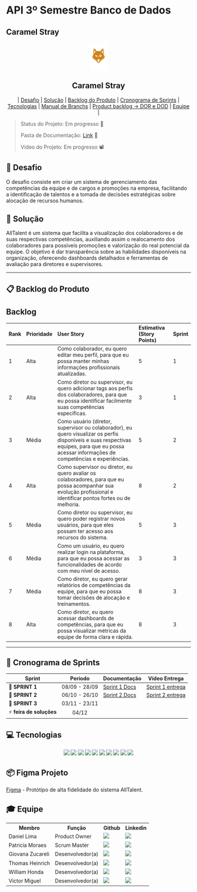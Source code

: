# API 3º Semestre Banco de Dados

## Caramel Stray

<p align="center">
      <img src="./assets/logo.png" width="50" align="center">
      <h2 align="center"> Caramel Stray</h2>
</p>

<p align="center">
  | <a href ="#desafio"> Desafio</a>  |
  <a href ="#solucao"> Solução</a>  |
  <a href ="#backlog"> Backlog do Produto</a>  |
  <a href ="#sprint"> Cronograma de Sprints</a>  |
  <a href ="#tecnologias">Tecnologias</a> |
  <a href ="#branchs">Manual de Branchs</a>  |
  <a href ="#pb">Product backlog -> DOR e DOD</a>  |
  <a href ="#equipe"> Equipe</a> |
</p>

> Status do Projeto: Em progresso  🚧
>
>
> Pasta de Documentação: [Link](./Documentação) 📄
>
> Video do Projeto:  Em progresso  📽️

## 🏅 Desafio <a id="desafio"></a>

O desafio consiste em criar um sistema de gerenciamento das competências da equipe e de cargos e promoções na empresa, facilitando a identificação de talentos e a tomada de decisões estratégicas sobre alocação de recursos humanos.

## 🏅 Solução <a id="solucao"></a>

AllTalent é um sistema que facilita a visualização dos colaboradores e de suas respectivas competências, auxiliando assim o realocamento dos colaboradores para possíveis promoções e valorização do real potencial da equipe. O objetivo é dar transparência sobre as habilidades disponíveis na organização, oferecendo dashboards detalhados e ferramentas de avaliação para diretores e supervisores.

---

## 📋 Backlog do Produto <a id="backlog"></a>

## Backlog
| Rank | Prioridade | User Story | Estimativa (Story Points) | Sprint |
| :--- | :--- | :--- | :--- | :--- |
| 1 | Alta | Como colaborador, eu quero editar meu perfil, para que eu possa manter minhas informações profissionais atualizadas. | 5 | 1 |
| 2 | Alta | Como diretor ou supervisor, eu quero adicionar tags aos perfis dos colaboradores, para que eu possa identificar facilmente suas competências específicas. | 3 | 1 |
| 3 | Média | Como usuário (diretor, supervisor ou colaborador), eu quero visualizar os perfis disponíveis e suas respectivas equipes, para que eu possa acessar informações de competências e experiências. | 5 | 2 |
| 4 | Alta | Como supervisor ou diretor, eu quero avaliar os colaboradores, para que eu possa acompanhar sua evolução profissional e identificar pontos fortes ou de melhoria. | 8 | 2 |
| 5 | Média | Como diretor ou supervisor, eu quero poder registrar novos usuários, para que eles possam ter acesso aos recursos do sistema. | 5 | 3 |
| 6 | Média | Como um usuário, eu quero realizar login na plataforma, para que eu possa acessar as funcionalidades de acordo com meu nível de acesso. | 3 | 3 |
| 7 | Média | Como diretor, eu quero gerar relatórios de competências da equipe, para que eu possa tomar decisões de alocação e treinamentos. | 8 | 3 |
| 8 | Alta | Como diretor, eu quero acessar dashboards de competências, para que eu possa visualizar métricas da equipe de forma clara e rápida. | 8 | 3 |

---

## 📅 Cronograma de Sprints <a id="sprint"></a>
| Sprint          |    Período    | Documentação                                     | Vídeo Entrega                                     |
| --------------- | :-----------: | ------------------------------------------------ | ------------------------------------------------ |
| 🔖 **SPRINT 1** | 08/09 - 28/09 | [Sprint 1 Docs](./Documentação/SprintBacklog.md) | [Sprint 1 entrega](#) |
| 🔖 **SPRINT 2** | 06/10 - 26/10 | [Sprint 2 Docs](./Documentação/BackLog-Sprint-2.md) | [Sprint 2 entrega](#) |
| 🔖 **SPRINT 3** | 03/11 - 23/11 | | |
| ⚡️ **feira de soluções** | 04/12 |  |  |

## 💻 Tecnologias <a id="tecnologias"></a>

<h4 align="center">
 <a href="https://www.java.com/"><img src="https://img.shields.io/badge/Java-ED8B00?style=for-the-badge&logo=openjdk&logoColor=white"></a>
 <a href="https://spring.io/projects/spring-boot"><img src="https://img.shields.io/badge/Spring_Boot-6DB33F?style=for-the-badge&logo=spring-boot&logoColor=white"></a>
 <a href="https://vuejs.org/"><img src="https://img.shields.io/badge/Vue.js-35495E?style=for-the-badge&logo=vue.js&logoColor=4FC08D"/></a>
 <a href="https://www.javascript.com/"><img src="https://img.shields.io/badge/JavaScript-F7DF1E?style=for-the-badge&logo=javascript&logoColor=black"></a>
 <a href="https://www.typescriptlang.org/"><img src="https://img.shields.io/badge/TypeScript-3178C6?style=for-the-badge&logo=typescript&logoColor=white"></a>
 <a href="https://www.postgresql.org/"><img src="https://img.shields.io/badge/PostgreSQL-316192?style=for-the-badge&logo=postgresql&logoColor=white"></a>
 <a href="https://github.com/"><img src="https://img.shields.io/badge/GitHub-100000?style=for-the-badge&logo=github&logoColor=white"/></a>
 <a href="https://git-scm.com/"><img src="https://img.shields.io/badge/Git-E34F26?style=for-the-badge&logo=git&logoColor=white"/></a>
 <a href="https://jwt.io/"><img src="https://img.shields.io/badge/JWT-000000?style=for-the-badge&logo=JSON%20web%20tokens&logoColor=white"></a>
 <a href="https://www.figma.com/"><img src="https://img.shields.io/badge/Figma-F24E1E?style=for-the-badge&logo=figma&logoColor=white"/></a>
</h4>

## 📦 Figma Projeto <a id="figma"></a>
[Figma](https://www.figma.com/make/aSO16kJmEfupakrrjeVgRB/CaramelStray-Front?fullscreen=1) - Protótipo de alta fidelidade do sistema AllTalent.

## 🎓 Equipe <a id="equipe"></a>

<div align="center">
  <table>
    <tr>
      <th>Membro</th>
      <th>Função</th>
      <th>Github</th>
      <th>Linkedin</th>
    </tr>
    <tr>
      <td>Daniel Lima</td>
      <td>Product Owner</td>
      <td><a href="https://github.com/DanielLimaCpy"><img src="https://img.shields.io/badge/GitHub-100000?style=for-the-badge&logo=github&logoColor=white"></a></td>
      <td><a href="https://www.linkedin.com/in/daniel-lima-637648179/"><img src="https://img.shields.io/badge/LinkedIn-0077B5?style=for-the-badge&logo=linkedin&logoColor=white"></a></td>
    </tr>
    <tr>
      <td>Patricia Moraes</td>
      <td>Scrum Master</td>
      <td><a href="https://github.com/Patriciamvs7"><img src="https://img.shields.io/badge/GitHub-100000?style=for-the-badge&logo=github&logoColor=white"></a></td>
      <td><a href="https://www.linkedin.com/in/patricia-santos-bigdata/"><img src="https://img.shields.io/badge/LinkedIn-0077B5?style=for-the-badge&logo=linkedin&logoColor=white"></a></td>
    </tr>
    <tr>
      <td>Giovana Zucareli</td>
      <td>Desenvolvedor(a)</td>
      <td><a href="https://github.com/GiovanaZucareli"><img src="https://img.shields.io/badge/GitHub-100000?style=for-the-badge&logo=github&logoColor=white"></a></td>
      <td><a href="https://www.linkedin.com/in/giovana-zucareli-1aa205202/"><img src="https://img.shields.io/badge/LinkedIn-0077B5?style=for-the-badge&logo=linkedin&logoColor=white"></a></td>
    </tr>
    <tr>
      <td>Thomas Heinrich</td>
      <td>Desenvolvedor(a)</td>
      <td><a href="https://github.com/HeinrichThomas"><img src="https://img.shields.io/badge/GitHub-100000?style=for-the-badge&logo=github&logoColor=white"></a></td>
      <td><a href="https://www.linkedin.com/in/thomas-g-heinrich/"><img src="https://img.shields.io/badge/LinkedIn-0077B5?style=for-the-badge&logo=linkedin&logoColor=white"></a></td>
    </tr>
    <tr>
      <td>William Honda</td>
      <td>Desenvolvedor(a)</td>
      <td><a href="https://github.com/Lunix800"><img src="https://img.shields.io/badge/GitHub-100000?style=for-the-badge&logo=github&logoColor=white"></a></td>
      <td><a href="https://www.linkedin.com/in/william-honda-965138191/"><img src="https://img.shields.io/badge/LinkedIn-0077B5?style=for-the-badge&logo=linkedin&logoColor=white"></a></td>
    </tr>
    <tr>
      <td>Victor Miguel</td>
      <td>Desenvolvedor(a)</td>
      <td><a href="https://github.com/Victorvmor"><img src="https://img.shields.io/badge/GitHub-100000?style=for-the-badge&logo=github&logoColor=white"></a></td>
      <td><a href="#"><img src="https://img.shields.io/badge/LinkedIn-0077B5?style=for-the-badge&logo=linkedin&logoColor=white"></a></td>
    </tr>
  </table>
</div>